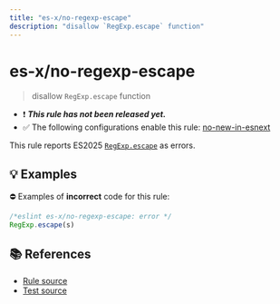 ```yaml
---
title: "es-x/no-regexp-escape"
description: "disallow `RegExp.escape` function"
---
```


# es-x/no-regexp-escape
> disallow `RegExp.escape` function

- ❗ <badge text="This rule has not been released yet." vertical="middle" type="error"> ***This rule has not been released yet.*** </badge>
- ✅ The following configurations enable this rule: [no-new-in-esnext]

This rule reports ES2025 [`RegExp.escape`](https://github.com/tc39/proposal-regex-escaping) as errors.

## 💡 Examples

⛔ Examples of **incorrect** code for this rule:

<eslint-playground type="bad">

```js
/*eslint es-x/no-regexp-escape: error */
RegExp.escape(s)
```

</eslint-playground>

## 📚 References

- [Rule source](https://github.com/eslint-community/eslint-plugin-es-x/blob/master/lib/rules/no-regexp-escape.js)
- [Test source](https://github.com/eslint-community/eslint-plugin-es-x/blob/master/tests/lib/rules/no-regexp-escape.js)

[no-new-in-esnext]: ../configs/index.md#no-new-in-esnext
